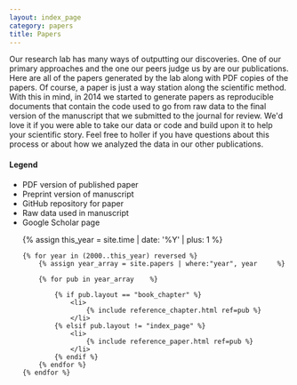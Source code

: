 ```yaml
---
layout: index_page
category: papers
title: Papers
---
```


<div class="bibliography">

<div class="container-fluid">
	<div class="row">
		<div class="col-md-8">
			Our research lab has many ways of outputting our discoveries. One of our primary approaches and the one our peers judge us by are our publications. Here are all of the papers generated by the lab along with PDF copies of the papers. Of course, a paper is just a way station along the scientific method. With this in mind, in 2014 we started to generate papers as reproducible documents that contain the code used to go from raw data to the final version of the manuscript that we submitted to the journal for review. We'd love it if you were able to take our data or code and build upon it to help your scientific story. Feel free to holler if you have questions about this process or about how we analyzed the data in our other publications.
		</div>
		<div class="col-md-4">
			<div class="legend">
				<h4>Legend</h4>
				<ul>
					<li><i class="fa fa-file-pdf-o fa-lg"></i> PDF version of published paper</li>
					<li><i class="fa fa-paypal fa-lg"></i> Preprint version of manuscript</li>
					<li><i class="fa fa-github fa-lg" ></i> GitHub repository for paper</li>
					<li><i class="fa fa-table fa-lg" ></i> Raw data used in manuscript</li>
					<li><i class="ai ai-google-scholar ai-lg"></i> Google Scholar page</li>
				</ul>
			</div>
		</div>
	</div>
</div>
<ol reversed>
	{% assign this_year = site.time | date: '%Y' | plus: 1 %}

	{% for year in (2000..this_year) reversed %}
		{% assign year_array = site.papers | where:"year", year		%}

		{% for pub in year_array 	%}

			{% if pub.layout == "book_chapter" %}
				<li>
					{% include reference_chapter.html ref=pub %}
				</li>
			{% elsif pub.layout != "index_page" %}
				<li>
					{% include reference_paper.html ref=pub %}
				</li>
			{% endif %}
		{% endfor %}
	{% endfor %}
</ol>
</div>

